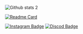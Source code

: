 ![Github stats 2](https://github-readme-stats.vercel.app/api?username=roskydev&show_icons=true&theme=chartreuse-dark)


[![Readme Card](https://github-readme-stats.vercel.app/api/pin/?username=roskydev&repo=roskydev)](https://github.com/anuraghazra/github-readme-stats)

[![Instagram Badge](https://img.shields.io/badge/-Instagram-C13584?style=flat-quare&labelColor=C13584&logo=instagram&logoColor=white&link=link)](https://www.instagram.com/roskytr/) 
[![Discod Badge](https://img.shields.io/badge/-Discord-757575?style=flat-quare&labelColor=757575&logo=Discord&logoColor=white&link=link)](https://discord.com/channels/@me/480254631247609867) 


              

